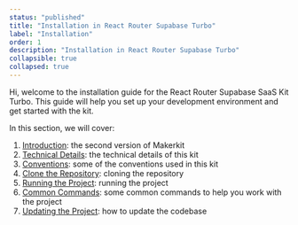 ```yaml
---
status: "published"
title: "Installation in React Router Supabase Turbo"
label: "Installation"
order: 1
description: "Installation in React Router Supabase Turbo"
collapsible: true
collapsed: true
---
```


Hi, welcome to the installation guide for the React Router Supabase SaaS Kit Turbo. This guide will help you set up your development environment and get started with the kit.

In this section, we will cover:

1. [Introduction](introduction): the second version of Makerkit
2. [Technical Details](technical-details): the technical details of this kit
3. [Conventions](conventions): some of the conventions used in this kit
4. [Clone the Repository](clone-repository): cloning the repository
5. [Running the Project](running-the-project): running the project
6. [Common Commands](common-commands): some common commands to help you work with the project
7. [Updating the Project](updating-codebase): how to update the codebase

